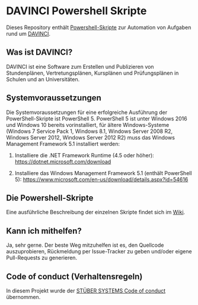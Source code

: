 # DAVINCI Powershell Skripte

Dieses Repository enthält [Powershell-Skripte](https://docs.microsoft.com/de-de/powershell/scripting/getting-started/getting-started-with-windows-powershell) zur Automation von Aufgaben rund um [DAVINCI](https://davinci.stueber.de).

## Was ist DAVINCI?

DAVINCI ist eine Software zum Erstellen und Publizieren von Stundenplänen, Vertretungsplänen, Kursplänen und Prüfungsplänen in Schulen und an Universitäten. 

## Systemvoraussetzungen

Die Systemvoraussetzungen für eine erfolgreiche Ausführung der PowerShell-Skripte ist PowerShell 5. PowerShell 5 ist unter Windows 2016 und Windows 10 bereits vorinstalliert, für ältere Windows-Systeme (Windows 7 Service Pack 1, Windows 8.1, Windows Server 2008 R2, Windows Server 2012, Windows Server 2012 R2) muss das Windows Management Framework 5.1 installiert werden:

1. Installiere die .NET Framework Runtime (4.5 oder höher): https://dotnet.microsoft.com/download

2. Installiere das Windows Management Framework 5.1 (enthält PowerShell 5): https://www.microsoft.com/en-us/download/details.aspx?id=54616

## Die Powershell-Skripte

Eine ausführliche Beschreibung der einzelnen Skripte findet sich im [Wiki](https://github.com/stuebersystems/davinci.powershell/wiki).

## Kann ich mithelfen?

Ja, sehr gerne. Der beste Weg mitzuhelfen ist es, den Quellcode auszuprobieren, Rückmeldung per Issue-Tracker zu geben und/oder eigene Pull-Requests zu generieren.

## Code of conduct (Verhaltensregeln)

In diesem Projekt wurde der [STÜBER SYSTEMS Code of conduct](https://www.stueber.de/code-of-conduct.php) übernommen.
